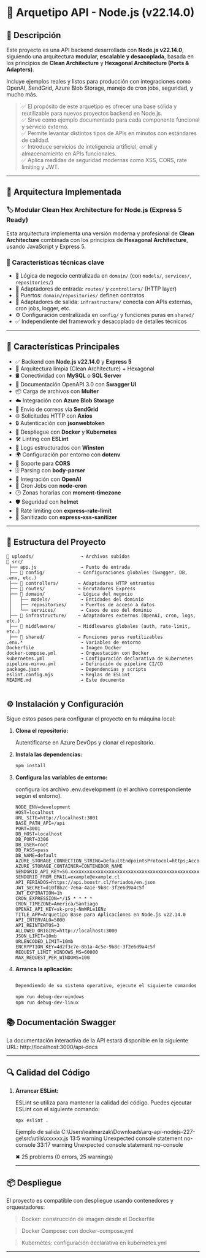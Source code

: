 # 🧱 Arquetipo API - Node.js (v22.14.0)

## 📌 Descripción

Este proyecto es una API backend desarrollada con **Node.js v22.14.0**, siguiendo una arquitectura **modular, escalable y desacoplada**, basada en los principios de **Clean Architecture** y **Hexagonal Architecture (Ports & Adapters)**.

Incluye ejemplos reales y listos para producción con integraciones como OpenAI, SendGrid, Azure Blob Storage, manejo de cron jobs, seguridad, y mucho más.

> ✅ El propósito de este arquetipo es ofrecer una base sólida y reutilizable para nuevos proyectos backend en Node.js.  
> ✅ Sirve como ejemplo documentado para cada componente funcional y servicio externo.  
> ✅ Permite levantar distintos tipos de APIs en minutos con estándares de calidad.  
> ✅ Introduce servicios de inteligencia artificial, email y almacenamiento en APIs funcionales.  
> ✅ Aplica medidas de seguridad modernas como XSS, CORS, rate limiting y JWT.

---

## 🧠 Arquitectura Implementada

### 🏷️ Modular Clean Hex Architecture for Node.js (Express 5 Ready)

Esta arquitectura implementa una versión moderna y profesional de **Clean Architecture** combinada con los principios de **Hexagonal Architecture**, usando JavaScript y Express 5.

### 🧩 Características técnicas clave

- 🧠 Lógica de negocio centralizada en `domain/` (con `models/`, `services/`, `repositories/`)
- 🔌 Adaptadores de entrada: `routes/` y `controllers/` (HTTP layer)
- 🔁 Puertos: `domain/repositories/` definen contratos
- 🧱 Adaptadores de salida: `infrastructure/` conecta con APIs externas, cron jobs, logger, etc.
- ⚙️ Configuración centralizada en `config/` y funciones puras en `shared/`
- ✅ Independiente del framework y desacoplado de detalles técnicos

---

## 🚀 Características Principales

- ✅ Backend con **Node.js v22.14.0** y **Express 5**
- 🧱 Arquitectura limpia (Clean Architecture) + Hexagonal
- 🛢️ Conectividad con **MySQL** o **SQL Server**
- 📄 Documentación OpenAPI 3.0 con **Swagger UI**
- 📦 Carga de archivos con **Multer**
- ☁️ Integración con **Azure Blob Storage**
- 📧 Envío de correos vía **SendGrid**
- 🌐 Solicitudes HTTP con **Axios**
- 🔒 Autenticación con **jsonwebtoken**
- 🐳 Despliegue con **Docker** y **Kubernetes**
- 🛠️ Linting con **ESLint**
- 📝 Logs estructurados con **Winston**
- 🌍 Configuración por entorno con **dotenv**
- 🔄 Soporte para **CORS**
- 🗄️ Parsing con **body-parser**
- 🤖 Integración con **OpenAI**
- 📅 Cron Jobs con **node-cron**
- 🕒 Zonas horarias con **moment-timezone**
- 🛡️ Seguridad con **helmet**
- 🚦 Rate limiting con **express-rate-limit**
- 🧹 Sanitizado con **express-xss-sanitizer**

---

## 🧬 Estructura del Proyecto

```plaintext
📁 uploads/                 → Archivos subidos
📁 src/
 ├── app.js                → Punto de entrada
 ├── 📁 config/            → Configuraciones globales (Swagger, DB, .env, etc.)
 ├── 📁 controllers/       → Adaptadores HTTP entrantes
 ├── 📁 routes/            → Enrutadores Express
 ├── 📁 domain/            → Lógica del negocio
 │   ├── models/           → Entidades del dominio
 │   ├── repositories/     → Puertos de acceso a datos
 │   └── services/         → Casos de uso del dominio
 ├── 📁 infrastructure/    → Adaptadores externos (OpenAI, cron, logs, etc.)
 ├── 📁 middleware/        → Middlewares globales (auth, rate-limit, etc.)
 ├── 📁 shared/            → Funciones puras reutilizables
.env.*                     → Variables de entorno
Dockerfile                 → Imagen Docker
docker-compose.yml         → Orquestación con Docker
kubernetes.yml             → Configuración declarativa de Kubernetes
pipeline-minvu.yml         → Definición de pipeline CI/CD
package.json               → Dependencias y scripts
eslint.config.mjs          → Reglas de ESLint
README.md                  → Este documento


```

## ⚙️ Instalación y Configuración

Sigue estos pasos para configurar el proyecto en tu máquina local:

1. **Clona el repositorio:**

   Autentificarse en Azure DevOps y clonar el repositorio.

2. **Instala las dependencias:**

   ```bash
   npm install

   ```

3. **Configura las variables de entorno:**

   configura los archivo .env.development (o el archivo correspondiente según el entorno).

   ```env
   NODE_ENV=development
   HOST=localhost
   URL_SITE=http://localhost:3001
   BASE_PATH_API=/api
   PORT=3001
   DB_HOST=localhost
   DB_PORT=3306
   DB_USER=root
   DB_PASS=pass
   DB_NAME=default
   AZURE_STORAGE_CONNECTION_STRING=DefaultEndpointsProtocol=https;AccountName=ACCOUNT_NAME;AccountKey=ACCOUNT_KEY;EndpointSuffix=core.windows.net
   AZURE_STORAGE_CONTAINER=CONTENEDOR_NAME
   SENDGRID_API_KEY=SG.xxxxxxxxxxxxxxxxxxxxxxxxxxxxxxxxxxxxxxxxxxxxxxxxx
   SENDGRID_FROM_EMAIL=example@example.cl
   API_FERIADOS=https://api.boostr.cl/feriados/en.json
   JWT_SECRET=d10f8b2c-7e6a-4a1e-9b8c-3f2e6d9a4c5f
   JWT_EXPIRATION=1h
   CRON_EXPRESSION=*/15 * * * *
   CRON_TIMEZONE=America/Santiago
   OPENAI_API_KEY=sk-proj-NmWRLe1ENz
   TITLE_APP=Arquetipo Base para Aplicaciones en Node.js v22.14.0
   API_INTERVALO=5000
   API_REINTENTOS=3
   ALLOWED_ORIGINS=http://localhost:3000
   JSON_LIMIT=10mb
   URLENCODED_LIMIT=10mb
   ENCRYPTION_KEY=4d2f3c7e-8b1a-4c5e-9b8c-3f2e6d9a4c5f
   REQUEST_LIMIT_WINDOWS_MS=60000
   MAX_REQUEST_PER_WINDOWS=100

   ```

4. **Arranca la aplicación:**

   ```bash

   Dependiendo de su sistema operativo, ejecute el siguiente comandos desde su máquina local.

   npm run debug-dev-windows
   npm run debug-dev-linux

   ```

## 📚 Documentación Swagger

   La documentación interactiva de la API estará disponible en la siguiente URL: http://localhost:3000/api-docs

   ---

## 🔍 Calidad del Código

1. **Arrancar ESLint:**

   ESLint se utiliza para mantener la calidad del código. Puedes ejecutar ESLint con el siguiente comando:

   ```bash
   npx eslint .

   ```

   Ejemplo de salida
   C:\Users\ealmarzak\Downloads\arq-api-nodejs-227-ge\src\utils\xxxxxx.js
   13:5 warning Unexpected console statement no-console
   33:17 warning Unexpected console statement no-console

   ✖ 25 problems (0 errors, 25 warnings)

   ---

## 📦 Despliegue

   El proyecto es compatible con despliegue usando contenedores y orquestadores:

   > Docker: construcción de imagen desde el Dockerfile

   > Docker Compose: con docker-compose.yml

   > Kubernetes: configuración declarativa en kubernetes.yml
      
   ---